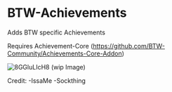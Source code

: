 # BTW-Achievements
Adds BTW specific Achievements

Requires Achievement-Core (https://github.com/BTW-Community/Achievements-Core-Addon)

![8GGluLIcH8](https://user-images.githubusercontent.com/25046819/134048072-2d5ca940-fe19-4e09-b9a9-1cbcd9c44b4d.gif)
(wip Image)

Credit:
	-IssaMe
	-Sockthing